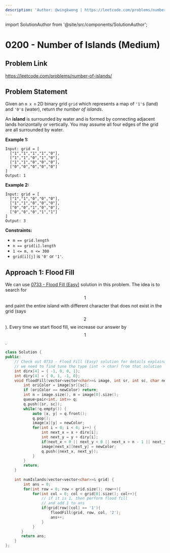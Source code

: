 ```yaml
---
description: 'Author: @wingkwong | https://leetcode.com/problems/number-of-islands/'
---
```


import SolutionAuthor from '@site/src/components/SolutionAuthor';

# 0200 - Number of Islands (Medium)

## Problem Link

https://leetcode.com/problems/number-of-islands/

## Problem Statement

Given an `m x n` 2D binary grid `grid` which represents a map of `'1'`s (land) and `'0'`s (water), return _the number of islands_.

An **island** is surrounded by water and is formed by connecting adjacent lands horizontally or vertically. You may assume all four edges of the grid are all surrounded by water.

**Example 1:**

```
Input: grid = [
  ["1","1","1","1","0"],
  ["1","1","0","1","0"],
  ["1","1","0","0","0"],
  ["0","0","0","0","0"]
]
Output: 1
```

**Example 2:**

```
Input: grid = [
  ["1","1","0","0","0"],
  ["1","1","0","0","0"],
  ["0","0","1","0","0"],
  ["0","0","0","1","1"]
]
Output: 3
```

**Constraints:**

* `m == grid.length`
* `n == grid[i].length`
* `1 <= m, n <= 300`
* `grid[i][j]` is `'0'` or `'1'`.

## Approach 1: Flood Fill

We can use [0733 - Flood Fill (Easy)](../0700-0799/flood-fill-easy) solution in this problem. The idea is to search for $$1$$ and paint the entire island with different character that  does not exist in the grid (says $$2$$). Every time we start flood fill, we increase our answer by $$1$$.

<SolutionAuthor name="@wingkwong"/>

```cpp
class Solution {
public:
    // Check out 0733 - Flood Fill (Easy) solution for details explaination
    // we need to find tune the type (int -> char) from that solution
    int dirx[4] = { -1, 0, 0, 1};
    int diry[4] = { 0, 1, -1, 0};
    void floodFill(vector<vector<char>>& image, int sr, int sc, char newColor) {
        int oriColor = image[sr][sc];
        if (oriColor == newColor) return;
        int n = image.size(), m = image[0].size();
        queue<pair<int, int>> q;
        q.push({sr, sc});
        while(!q.empty()) {
            auto [x, y] = q.front();
            q.pop();
            image[x][y] = newColor;
            for(int i = 0; i < 4; i++) {
                int next_x = x + dirx[i];
                int next_y = y + diry[i];
                if(next_x < 0 || next_y < 0 || next_x > n - 1 || next_y > m - 1 || image[next_x][next_y] != oriColor) continue;
                image[next_x][next_y] = newColor;
                q.push({next_x, next_y});
            }
        }
        return;
    }
    
    int numIslands(vector<vector<char>>& grid) {
        int ans = 0;
        for(int row = 0; row < grid.size(); row++){
            for(int col = 0; col < grid[0].size(); col++){
                // if it is 1, then perform flood fill
                // and add 1 to ans
                if(grid[row][col] == '1'){
                    floodFill(grid, row, col, '2');
                    ans++;
                }
            }
       }
       return ans; 
    }
};
```
